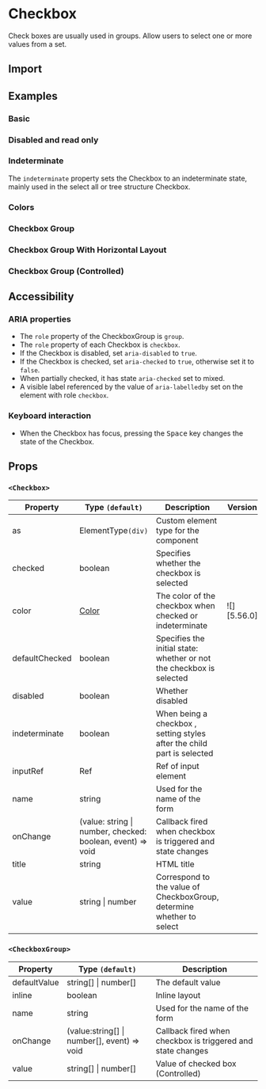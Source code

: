 # Checkbox

Check boxes are usually used in groups. Allow users to select one or more values ​​from a set.

## Import

<!--{include:<import-guide>}-->

## Examples

### Basic

<!--{include:`basic.md`}-->

### Disabled and read only

<!--{include:`disabled.md`}-->

### Indeterminate

The `indeterminate` property sets the Checkbox to an indeterminate state, mainly used in the select all or tree structure Checkbox.

<!--{include:`indeterminate.md`}-->

### Colors

<!--{include:`colors.md`}-->

### Checkbox Group

<!--{include:`checkbox-group.md`}-->

### Checkbox Group With Horizontal Layout

<!--{include:`checkbox-groupinline.md`}-->

### Checkbox Group (Controlled)

<!--{include:`checkbox-group-controlled.md`}-->

## Accessibility

### ARIA properties

- The `role` property of the CheckboxGroup is `group`.
- The `role` property of each Checkbox is `checkbox`.
- If the Checkbox is disabled, set `aria-disabled` to `true`.
- If the Checkbox is checked, set `aria-checked` to `true`, otherwise set it to `false`.
- When partially checked, it has state `aria-checked` set to mixed.
- A visible label referenced by the value of `aria-labelledby` set on the element with role `checkbox`.

### Keyboard interaction

- When the Checkbox has focus, pressing the <kbd>Space</kbd> key changes the state of the Checkbox.

## Props

### `<Checkbox>`

| Property       | Type `(default)`                                           | Description                                                             | Version     |
| -------------- | ---------------------------------------------------------- | ----------------------------------------------------------------------- | ----------- |
| as             | ElementType`(div)`                                         | Custom element type for the component                                   |             |
| checked        | boolean                                                    | Specifies whether the checkbox is selected                              |             |
| color          | [Color](#code-ts-color-code)                               | The color of the checkbox when checked or indeterminate                 | ![][5.56.0] |
| defaultChecked | boolean                                                    | Specifies the initial state: whether or not the checkbox is selected    |             |
| disabled       | boolean                                                    | Whether disabled                                                        |             |
| indeterminate  | boolean                                                    | When being a checkbox , setting styles after the child part is selected |             |
| inputRef       | Ref                                                        | Ref of input element                                                    |             |
| name           | string                                                     | Used for the name of the form                                           |             |
| onChange       | (value: string \| number, checked: boolean, event) => void | Callback fired when checkbox is triggered and state changes             |             |
| title          | string                                                     | HTML title                                                              |             |
| value          | string \| number                                           | Correspond to the value of CheckboxGroup, determine whether to select   |             |

### `<CheckboxGroup>`

| Property     | Type `(default)`                            | Description                                                 |
| ------------ | ------------------------------------------- | ----------------------------------------------------------- |
| defaultValue | string[] \| number[]                        | The default value                                           |
| inline       | boolean                                     | Inline layout                                               |
| name         | string                                      | Used for the name of the form                               |
| onChange     | (value:string[] \| number[], event) => void | Callback fired when checkbox is triggered and state changes |
| value        | string[] \| number[]                        | Value of checked box (Controlled)                           |

<!--{include:(_common/types/color.md)}-->
